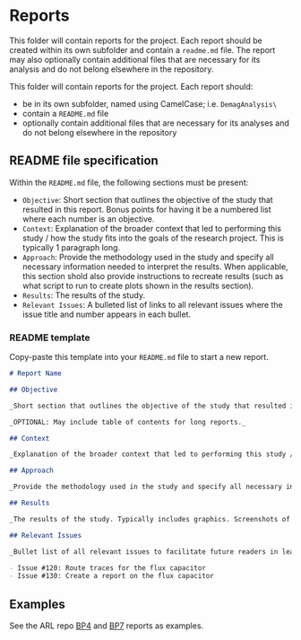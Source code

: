 # Reports

This folder will contain reports for the project. Each report should be created within its own subfolder and contain a `readme.md` file. The report may also optionally contain additional files that are necessary for its analysis and do not belong elsewhere in the repository.

This folder will contain reports for the project. Each report should:
- be in its own subfolder, named using CamelCase; i.e. `DemagAnalysis\`
- contain a `README.md` file
- optionally contain additional files that are necessary for its analyses and do not belong elsewhere in the repository

## README file specification

Within the `README.md` file, the following sections must be present:
- `Objective`: Short section that outlines the objective of the study that resulted in this report. Bonus points for having it be a numbered list where each number is an objective.
- `Context`: Explanation of the broader context that led to performing this study / how the study fits into the goals of the research project. This is typically 1 paragraph long.
- `Approach`: Provide the methodology used in the study and specify all necessary information needed to interpret the results. When applicable, this section shold also provide instructions to recreate results (such as what script to run to create plots shown in the results section).
- `Results`: The results of the study.
- `Relevant Issues`: A bulleted list of links to all relevant issues where the issue title and number appears in each bullet.

### README template

Copy-paste this template into your `README.md` file to start a new report.

```markdown
# Report Name

## Objective

_Short section that outlines the objective of the study that resulted in this report. Bonus points for having it be a numbered list where each number is an objective._

_OPTIONAL: May include table of contents for long reports._

## Context

_Explanation of the broader context that led to performing this study / how the study fits into the goals of the research project. This is typically 1 paragraph long._

## Approach

_Provide the methodology used in the study and specify all necessary information needed to interpret the results. When applicable, this section shold also provide instructions to recreate results (such as what script to run to create plots shown in the results section). May consist of subsections. When many subsections are used, please number them._

## Results

_The results of the study. Typically includes graphics. Screenshots of slides are welcome, but watch the file size (keep it below 0.5 MB). Large files should be stored separately, in a Google Shared Drive folder. The best practice is to have a Reports within the project's Shared Google Drive, which consists of subfolders of the same name as each report. This folder should have a README Google Doc that links back to this report. After the report is merged, restrict user access to the folder to view only to prevent accidental changes. May consist of subsections. When many subsections are used, please number them. Writers are encouraged to conclude with a key takeaways section that has a short bullet list of the most important findings._ 

## Relevant Issues

_Bullet list of all relevant issues to facilitate future readers in learning more about the material of the report._

- Issue #120: Route traces for the flux capacitor
- Issue #130: Create a report on the flux capacitor
```

## Examples
See the ARL repo [BP4](https://github.com/Severson-Group/ARL-eturbo/tree/main/BP4/Control/Reports) and [BP7](https://github.com/Severson-Group/ARL-eturbo/tree/main/BP7/Reports) reports as examples. 
